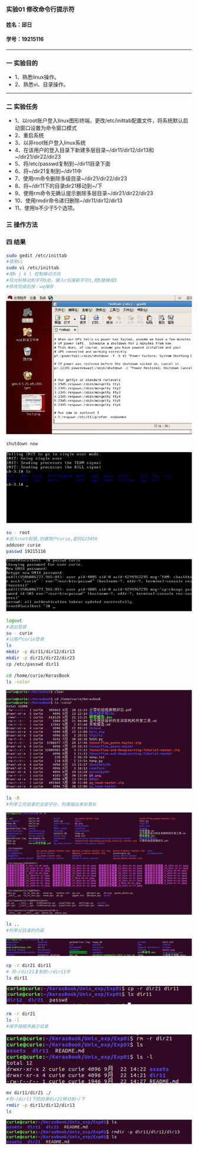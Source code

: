 ### 实验01   修改命令行提示符
#### 姓名：邱日
#### 学号：19215116
------------------------------------------
### 一 实验目的  
   - 1、熟悉linux操作。
   - 2、熟悉vi、目录操作。
------------------------------------------
### 二 实验任务
   - 1、以root账户登入linux图形终端，更改/etc/inittab配置文件，将系统默认启动窗口设置为命令窗口模式  
   - 2、重启系统  
   - 3、以非root账户登入linux系统  
   - 4、在该用户的登入目录下新建多层目录~/dir11/dir12/dir13和~/dir21/dir22/dir23  
   - 5、将/etc/passwd复制到~/dir11目录下面  
   - 6、将~/dir21复制到~/dir11中  
   - 7、使用rm命令删除多级目录~/dir21/dir22/dir23  
   - 8、将~/dir11下的目录dir21移动到~/下  
   - 9、使用rm命令无确认提示删除多层目录~/dir21/dir22/dir23  
   - 10、使用rmdir命令递归删除~/dir11/dir12/dir13  
   - 11、使用ls不少于5个选项。

### 三 操作方法

### 四 结果  
```sh
sudo gedit /etc/inittab
#或用vi
sudo vi /etc/inittab
#用h j k l 控制移动方向
#将光标移动到字符5处，键入r后接新字符3,把5替换成3
#修改完成后按：wq保存
```
![](assets/README-61836.png)  
```sh
shutdown now
```
![](assets/README-4adf6.png)
```sh
su - root
#进入root权限,创建用户curie,密码123456
adduser curie
passwd 19215116
```
![](assets/README-96cc4.png)
```sh  
logout
#退出登录
su - curie
#以用户curie登录
ls
mkdir -p dir11/dir12/dir13
mkdir -p dir21/dir22/dir23
cp /etc/passwd dir11
```
```sh
cd /home/curie/KerasBook
ls -color
```
![](assets/README-2502d.png)
```sh
ls -R
#列举工作目录的全部子孙，列表输出来非常长
```
![](assets/README-26e15.png)
```sh
ls ..
#列举父目录的内容
```
![](assets/README-70f8f.png)
```sh
cp -r dir21 dir11
# 将~/dir21复制到~/dir11中  
ls dir11
```
![](assets/README-8d918.png)
```sh
rm -r dir21
ls -l
#按字母顺序展示目录
```
![](assets/README-bbcf9.png)
```sh
mv dir11/dir21 ./
#将~/dir11下的目录dir21移动到~/下  
rmdir -p dir11/dir12/dir13
ls
```
![](assets/README-78ca5.png)
